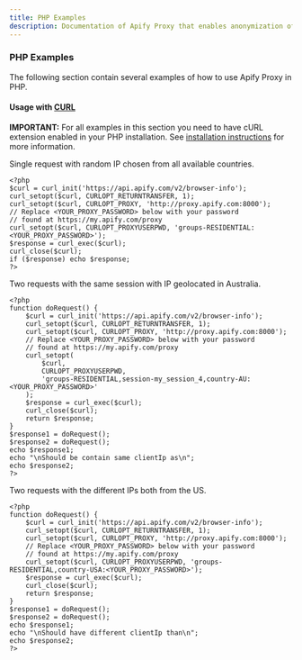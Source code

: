 ```yaml
---
title: PHP Examples
description: Documentation of Apify Proxy that enables anonymization of access to websites and IP rotation.
---
```


### [](#residential-proxy--php-examples)PHP Examples

The following section contain several examples of how to use Apify Proxy in PHP.

#### Usage with [CURL](http://php.net/manual/en/book.curl.php)

**IMPORTANT:** For all examples in this section you need to have cURL extension enabled in your PHP installation. See [installation instructions](http://php.net/manual/en/curl.installation.php) for more information.

Single request with random IP chosen from all available countries.

    <?php
    $curl = curl_init('https://api.apify.com/v2/browser-info');
    curl_setopt($curl, CURLOPT_RETURNTRANSFER, 1);
    curl_setopt($curl, CURLOPT_PROXY, 'http://proxy.apify.com:8000');
    // Replace <YOUR_PROXY_PASSWORD> below with your password
    // found at https://my.apify.com/proxy
    curl_setopt($curl, CURLOPT_PROXYUSERPWD, 'groups-RESIDENTIAL:<YOUR_PROXY_PASSWORD>');
    $response = curl_exec($curl);
    curl_close($curl);
    if ($response) echo $response;
    ?>

Two requests with the same session with IP geolocated in Australia.

    <?php
    function doRequest() {
        $curl = curl_init('https://api.apify.com/v2/browser-info');
        curl_setopt($curl, CURLOPT_RETURNTRANSFER, 1);
        curl_setopt($curl, CURLOPT_PROXY, 'http://proxy.apify.com:8000');
        // Replace <YOUR_PROXY_PASSWORD> below with your password
        // found at https://my.apify.com/proxy
        curl_setopt(
            $curl,
            CURLOPT_PROXYUSERPWD,
            'groups-RESIDENTIAL,session-my_session_4,country-AU:<YOUR_PROXY_PASSWORD>'
        );
        $response = curl_exec($curl);
        curl_close($curl);
        return $response;
    }
    $response1 = doRequest();
    $response2 = doRequest();
    echo $response1;
    echo "\nShould be contain same clientIp as\n";
    echo $response2;
    ?>

Two requests with the different IPs both from the US.

    <?php
    function doRequest() {
        $curl = curl_init('https://api.apify.com/v2/browser-info');
        curl_setopt($curl, CURLOPT_RETURNTRANSFER, 1);
        curl_setopt($curl, CURLOPT_PROXY, 'http://proxy.apify.com:8000');
        // Replace <YOUR_PROXY_PASSWORD> below with your password
        // found at https://my.apify.com/proxy
        curl_setopt($curl, CURLOPT_PROXYUSERPWD, 'groups-RESIDENTIAL,country-USA:<YOUR_PROXY_PASSWORD>');
        $response = curl_exec($curl);
        curl_close($curl);
        return $response;
    }
    $response1 = doRequest();
    $response2 = doRequest();
    echo $response1;
    echo "\nShould have different clientIp than\n";
    echo $response2;
    ?>
